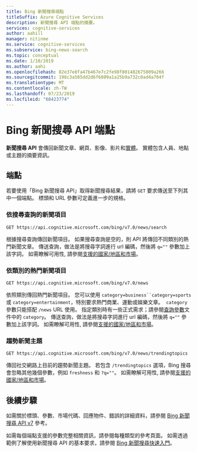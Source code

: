 ```yaml
---
title: Bing 新聞搜尋端點
titleSuffix: Azure Cognitive Services
description: 新聞搜尋 API 端點的摘要。
services: cognitive-services
author: aahill
manager: nitinme
ms.service: cognitive-services
ms.subservice: bing-news-search
ms.topic: conceptual
ms.date: 1/10/2019
ms.author: aahi
ms.openlocfilehash: 82e37e8fa47b467e7c2fe98f801482675809a266
ms.sourcegitcommit: 198c3a585dd2d6f6809a1a25b9a732c0ad4a704f
ms.translationtype: MT
ms.contentlocale: zh-TW
ms.lasthandoff: 07/23/2019
ms.locfileid: "68423774"
---
```

# <a name="bing-news-search-api-endpoints"></a>Bing 新聞搜尋 API 端點

**新聞搜尋 API** 會傳回新聞文章、網頁、影像、影片和[實體](https://docs.microsoft.com/azure/cognitive-services/bing-entities-search/search-the-web)。 實體包含人員、地點或主題的摘要資訊。

## <a name="endpoints"></a>端點

若要使用「Bing 新聞搜尋 API」取得新聞搜尋結果，請將 `GET` 要求傳送至下列其中一個端點。 標頭和 URL 參數可定義進一步的規格。

### <a name="news-items-by-search-query"></a>依搜尋查詢的新聞項目

```
GET https://api.cognitive.microsoft.com/bing/v7.0/news/search
```

根據搜尋查詢傳回新聞項目。 如果搜尋查詢是空的，則 API 將傳回不同類別的熱門新聞文章。 傳送查詢，做法是將搜尋字詞進行 url 編碼，然後將 `q=""` 參數加上該字詞。 如需瞭解可用性, 請參閱[支援的國家/地區和市場](language-support.md#supported-markets-for-news-search-endpoint)。

### <a name="top-news-items-by-category"></a>依類別的熱門新聞項目

```
GET https://api.cognitive.microsoft.com/bing/v7.0/news  
```

依照類別傳回熱門新聞項目。 您可以使用 `category=business``category=sports` 或 `category=entertainment`，特別要求熱門商業、運動或娛樂文章。  `category` 參數只能搭配 `/news` URL 使用。 指定類別時有一些正式需求；請參閱[查詢參數](https://docs.microsoft.com/rest/api/cognitiveservices-bingsearch/bing-news-api-v7-reference#query-parameters)文件中的 `category`。 傳送查詢，做法是將搜尋字詞進行 url 編碼，然後將 `q=""` 參數加上該字詞。 如需瞭解可用性, 請參閱[支援的國家/地區和市場](language-support.md#supported-markets-for-news-endpoint)。

### <a name="trending-news-topics"></a>趨勢新聞主題 

```
GET https://api.cognitive.microsoft.com/bing/v7.0/news/trendingtopics
```

傳回社交網路上目前的趨勢新聞主題。 若包含 `/trendingtopics` 選項，Bing 搜尋會忽略其他幾個參數，例如 `freshness` 和 `?q=""`。 如需瞭解可用性, 請參閱[支援的國家/地區和市場](language-support.md#supported-markets-for-news-trending-endpoint)。

## <a name="next-steps"></a>後續步驟

如需關於標頭、參數、市場代碼、回應物件、錯誤的詳細資料，請參閱 [Bing 新聞搜尋 API v7](https://docs.microsoft.com/rest/api/cognitiveservices-bingsearch/bing-news-api-v7-reference) 參考。

如需每個端點支援的參數完整相關資訊，請參閱每種類型的參考頁面。
如需透過範例了解使用新聞搜尋 API 的基本要求，請參閱 [Bing 新聞搜尋快速入門](https://docs.microsoft.com/azure/cognitive-services/bing-news-search)。
